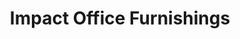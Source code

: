 ---
title: "Impact Office Furnishings"
url: /vancouver/impact-office-furnishings/
shop: furniture
---